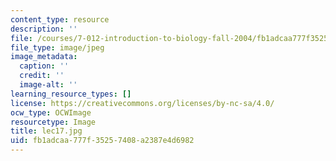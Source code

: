 ```yaml
---
content_type: resource
description: ''
file: /courses/7-012-introduction-to-biology-fall-2004/fb1adcaa777f35257408a2387e4d6982_lec17.jpg
file_type: image/jpeg
image_metadata:
  caption: ''
  credit: ''
  image-alt: ''
learning_resource_types: []
license: https://creativecommons.org/licenses/by-nc-sa/4.0/
ocw_type: OCWImage
resourcetype: Image
title: lec17.jpg
uid: fb1adcaa-777f-3525-7408-a2387e4d6982
---
```

